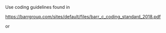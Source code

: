 Use coding guidelines found in 

https://barrgroup.com/sites/default/files/barr_c_coding_standard_2018.pdf

or 